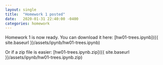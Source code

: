 ```yaml
---
layout: single
title:  "Homework 1 posted"
date:   2020-01-31 22:40:00 -0400
categories: homework
---
```

Homework 1 is now ready.  You can download it here:
[hw01-trees.ipynb]({{ site.baseurl }}/assets/ipynb/hw01-trees.ipynb)

Or if a zip file is easier:
[hw01-trees.ipynb.zip]({{ site.baseurl }}/assets/ipynb/hw01-trees.ipynb.zip)





